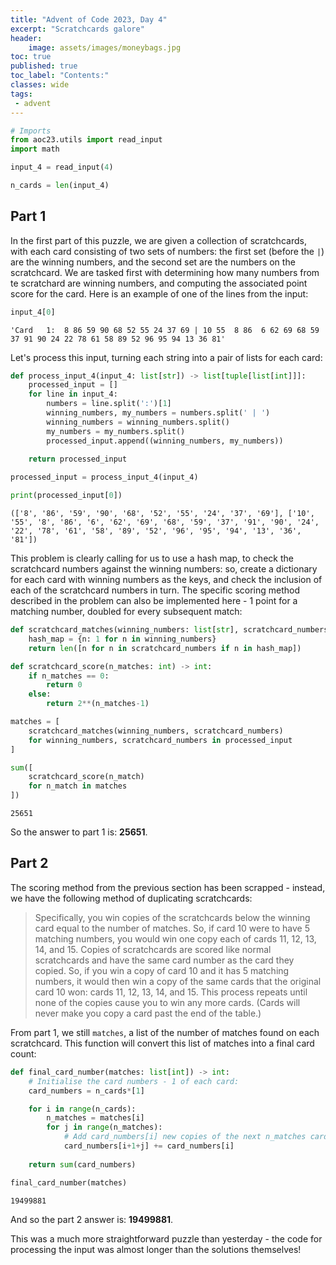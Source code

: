 ```yaml
---
title: "Advent of Code 2023, Day 4"
excerpt: "Scratchcards galore"
header:
    image: assets/images/moneybags.jpg
toc: true
published: true
toc_label: "Contents:"
classes: wide
tags:
 - advent
---
```


```python
# Imports
from aoc23.utils import read_input
import math
```


```python
input_4 = read_input(4)
```


```python
n_cards = len(input_4)
```

## Part 1

In the first part of this puzzle, we are given a collection of scratchcards, with each card consisting of two sets of numbers: the first set (before the `|`) are the winning numbers, and the second set are the numbers on the scratchcard. We are tasked first with determining how many numbers from te scratchard are winning numbers, and computing the associated point score for the card. Here is an example of one of the lines from the input:


```python
input_4[0]
```




    'Card   1:  8 86 59 90 68 52 55 24 37 69 | 10 55  8 86  6 62 69 68 59 37 91 90 24 22 78 61 58 89 52 96 95 94 13 36 81'



Let's process this input, turning each string into a pair of lists for each card:


```python
def process_input_4(input_4: list[str]) -> list[tuple[list[int]]]:
    processed_input = []
    for line in input_4:
        numbers = line.split(':')[1]
        winning_numbers, my_numbers = numbers.split(' | ')
        winning_numbers = winning_numbers.split()
        my_numbers = my_numbers.split()
        processed_input.append((winning_numbers, my_numbers))
        
    return processed_input
```


```python
processed_input = process_input_4(input_4)
```


```python
print(processed_input[0])
```

    (['8', '86', '59', '90', '68', '52', '55', '24', '37', '69'], ['10', '55', '8', '86', '6', '62', '69', '68', '59', '37', '91', '90', '24', '22', '78', '61', '58', '89', '52', '96', '95', '94', '13', '36', '81'])
    

This problem is clearly calling for us to use a hash map, to check the scratchcard numbers against the winning numbers: so, create a dictionary for each card with winning numbers as the keys, and check the inclusion of each of the scratchcard numbers in turn. The specific scoring method described in the problem can also be implemented here - 1 point for a matching number, doubled for every subsequent match:


```python
def scratchcard_matches(winning_numbers: list[str], scratchcard_numbers: list[str]) -> int:
    hash_map = {n: 1 for n in winning_numbers}
    return len([n for n in scratchcard_numbers if n in hash_map])
```


```python
def scratchcard_score(n_matches: int) -> int:
    if n_matches == 0:
        return 0
    else:
        return 2**(n_matches-1)
```


```python
matches = [
    scratchcard_matches(winning_numbers, scratchcard_numbers)
    for winning_numbers, scratchcard_numbers in processed_input
]
```


```python
sum([
    scratchcard_score(n_match)
    for n_match in matches
])
```




    25651



So the answer to part 1 is: __25651__.

## Part 2

The scoring method from the previous section has been scrapped - instead, we have the following method of duplicating scratchcards:

> Specifically, you win copies of the scratchcards below the winning card equal to the number of matches. So, if card 10 were to have 5 matching numbers, you would win one copy each of cards 11, 12, 13, 14, and 15.
> Copies of scratchcards are scored like normal scratchcards and have the same card number as the card they copied. So, if you win a copy of card 10 and it has 5 matching numbers, it would then win a copy of the same cards that the original card 10 won: cards 11, 12, 13, 14, and 15. This process repeats until none of the copies cause you to win any more cards. (Cards will never make you copy a card past the end of the table.)

From part 1, we still `matches`, a list of the number of matches found on each scratchcard. This function will convert this list of matches into a final card count:


```python
def final_card_number(matches: list[int]) -> int:
    # Initialise the card numbers - 1 of each card:
    card_numbers = n_cards*[1]

    for i in range(n_cards):
        n_matches = matches[i]
        for j in range(n_matches):
            # Add card_numbers[i] new copies of the next n_matches cards
            card_numbers[i+1+j] += card_numbers[i]
    
    return sum(card_numbers)
```


```python
final_card_number(matches)
```




    19499881



And so the part 2 answer is: __19499881__.

This was a much more straightforward puzzle than yesterday - the code for processing the input was almost longer than the solutions themselves! 
